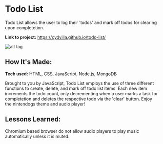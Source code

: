# Todo List 
Todo List allows the user to log their 'todos' and mark off todos for clearing upon completetion. 

**Link to project:** https://cydvilla.github.io/todo-list/

![alt tag](slot.gif)

## How It's Made:

**Tech used:** HTML, CSS, JavaScript, Node.js, MongoDB

Brought to you by JavaScript, Todo List employs the use of three different functions to create, delete, and mark off todo list items. Each new item increments the todo count, only decrementing when a user marks a task for completetion and deletes the respective todo via the 'clear' button. Enjoy the nintendogs theme and audio player!

<!-- ## Optimizations\
*(optional)*

You don't have to include this section but interviewers *love* that you can not only deliver a final product that looks great but also functions efficiently. Did you write something then refactor it later and the result was 5x faster than the original implementation? Did you cache your assets? Things that you write in this section are **GREAT** to bring up in interviews and you can use this section as reference when studying for technical interviews! -->

## Lessons Learned:

Chromium based browser do not allow audio players to play music automatically unless it is muted.
